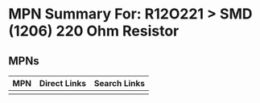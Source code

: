 



# MPN Summary For: R12O221 > SMD (1206) 220 Ohm Resistor

## MPNs
  

|MPN|Direct Links|Search Links|
| :--- | :--- | :--- |
||||
